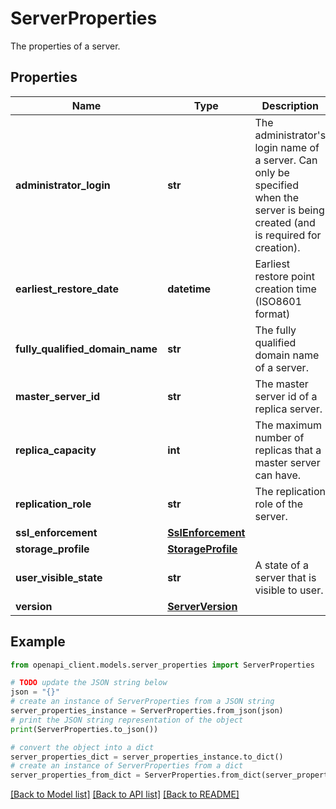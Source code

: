 # ServerProperties

The properties of a server.

## Properties

Name | Type | Description | Notes
------------ | ------------- | ------------- | -------------
**administrator_login** | **str** | The administrator&#39;s login name of a server. Can only be specified when the server is being created (and is required for creation). | [optional] 
**earliest_restore_date** | **datetime** | Earliest restore point creation time (ISO8601 format) | [optional] 
**fully_qualified_domain_name** | **str** | The fully qualified domain name of a server. | [optional] 
**master_server_id** | **str** | The master server id of a replica server. | [optional] 
**replica_capacity** | **int** | The maximum number of replicas that a master server can have. | [optional] 
**replication_role** | **str** | The replication role of the server. | [optional] 
**ssl_enforcement** | [**SslEnforcement**](SslEnforcement.md) |  | [optional] 
**storage_profile** | [**StorageProfile**](StorageProfile.md) |  | [optional] 
**user_visible_state** | **str** | A state of a server that is visible to user. | [optional] 
**version** | [**ServerVersion**](ServerVersion.md) |  | [optional] 

## Example

```python
from openapi_client.models.server_properties import ServerProperties

# TODO update the JSON string below
json = "{}"
# create an instance of ServerProperties from a JSON string
server_properties_instance = ServerProperties.from_json(json)
# print the JSON string representation of the object
print(ServerProperties.to_json())

# convert the object into a dict
server_properties_dict = server_properties_instance.to_dict()
# create an instance of ServerProperties from a dict
server_properties_from_dict = ServerProperties.from_dict(server_properties_dict)
```
[[Back to Model list]](../README.md#documentation-for-models) [[Back to API list]](../README.md#documentation-for-api-endpoints) [[Back to README]](../README.md)


